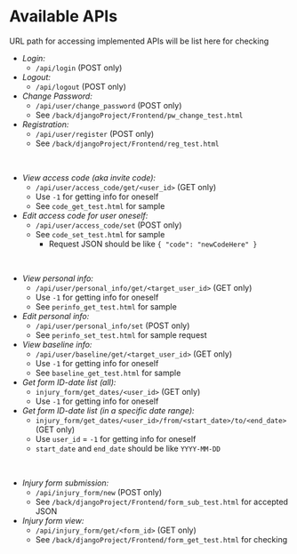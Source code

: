 # Available APIs

URL path for accessing implemented APIs will be list here for checking

- *Login:*
	- `/api/login` (POST only)
- *Logout:*
	- `/api/logout` (POST only)
- *Change Password:*
	- `/api/user/change_password` (POST only)
	- See `/back/djangoProject/Frontend/pw_change_test.html`
- *Registration:*
	- `/api/user/register` (POST only)
	- See `/back/djangoProject/Frontend/reg_test.html`

<br>

- *View access code (aka invite code):*
	- `/api/user/access_code/get/<user_id>` (GET only)
	- Use `-1` for getting info for oneself
	- See `code_get_test.html` for sample
- *Edit access code for user oneself:*
	- `/api/user/access_code/set` (POST only)
	- See `code_set_test.html` for sample
		- Request JSON should be like `{ "code": "newCodeHere" }`

<br>

- *View personal info:*
	- `/api/user/personal_info/get/<target_user_id>` (GET only)
	- Use `-1` for getting info for oneself
	- See `perinfo_get_test.html` for sample
- *Edit personal info:*
	- `/api/user/personal_info/set` (POST only)
	- See `perinfo_set_test.html` for sample request
- *View baseline info:*
	- `/api/user/baseline/get/<target_user_id>` (GET only)
	- Use `-1` for getting info for oneself
	- See `baseline_get_test.html` for sample
- *Get form ID-date list (all):*
	- `injury_form/get_dates/<user_id>` (GET only)
	- Use `-1` for getting info for oneself
- *Get form ID-date list (in a specific date range):*
	- `injury_form/get_dates/<user_id>/from/<start_date>/to/<end_date>` (GET only)
	- Use `user_id` = `-1` for getting info for oneself
	- `start_date` and `end_date` should be like `YYYY-MM-DD`

<br>

- *Injury form submission:*
	- `/api/injury_form/new` (POST only)
	- See `/back/djangoProject/Frontend/form_sub_test.html` for accepted JSON
- *Injury form view:*
	- `/api/injury_form/get/<form_id>` (GET only)
	- See `/back/djangoProject/Frontend/form_get_test.html` for checking
